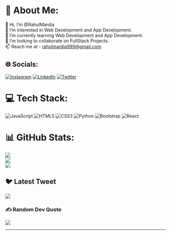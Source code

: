 # 💫 About Me:
👋 Hi, I’m @RahulMardia<br>👀 I’m interested in Web Development and App Development.<br>🌱 I’m currently learning Web Development and App Development.<br>💞️ I’m looking to collaborate on FullStack Projects.<br>📫 Reach me at - rahulmardia999@gmail.com


## 🌐 Socials:
[![Instagram](https://img.shields.io/badge/Instagram-%23E4405F.svg?logo=Instagram&logoColor=white)](https://instagram.com/_rahulmardia) [![LinkedIn](https://img.shields.io/badge/LinkedIn-%230077B5.svg?logo=linkedin&logoColor=white)](https://linkedin.com/in/rahulmardia/) [![Twitter](https://img.shields.io/badge/Twitter-%231DA1F2.svg?logo=Twitter&logoColor=white)](https://twitter.com/@RahulMardia2003) 

# 💻 Tech Stack:
![JavaScript](https://img.shields.io/badge/javascript-%23323330.svg?style=for-the-badge&logo=javascript&logoColor=%23F7DF1E) ![HTML5](https://img.shields.io/badge/html5-%23E34F26.svg?style=for-the-badge&logo=html5&logoColor=white) ![CSS3](https://img.shields.io/badge/css3-%231572B6.svg?style=for-the-badge&logo=css3&logoColor=white) ![Python](https://img.shields.io/badge/python-3670A0?style=for-the-badge&logo=python&logoColor=ffdd54) ![Bootstrap](https://img.shields.io/badge/bootstrap-%23563D7C.svg?style=for-the-badge&logo=bootstrap&logoColor=white) ![React](https://img.shields.io/badge/react-%2320232a.svg?style=for-the-badge&logo=react&logoColor=%2361DAFB)
# 📊 GitHub Stats:
![](https://github-readme-stats.vercel.app/api?username=RahulMardia&theme=dark&hide_border=false&include_all_commits=false&count_private=false)<br/>
![](https://github-readme-streak-stats.herokuapp.com/?user=RahulMardia&theme=dark&hide_border=false)<br/>
![](https://github-readme-stats.vercel.app/api/top-langs/?username=RahulMardia&theme=dark&hide_border=false&include_all_commits=false&count_private=false&layout=compact)

## 🐦 Latest Tweet
[![](https://gtce.itsvg.in/api?username=@RahulMardia2003)](https://github.com/VishwaGauravIn/github-twitter-card-embed)

### ✍️ Random Dev Quote
![](https://quotes-github-readme.vercel.app/api?type=horizontal&theme=radical)

---


